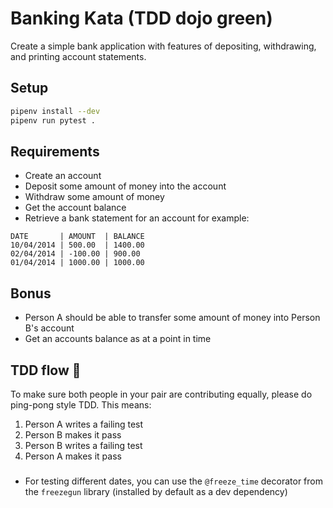 # Banking Kata (TDD dojo green)

Create a simple bank application with features of depositing, withdrawing, and printing account statements.

## Setup
```bash
pipenv install --dev
pipenv run pytest .
```

## Requirements
* Create an account
* Deposit some amount of money into the account
* Withdraw some amount of money
* Get the account balance
* Retrieve a bank statement for an account for example:

```
DATE       | AMOUNT  | BALANCE
10/04/2014 | 500.00  | 1400.00
02/04/2014 | -100.00 | 900.00
01/04/2014 | 1000.00 | 1000.00
```

## Bonus
* Person A should be able to transfer some amount of money into Person B's account
* Get an accounts balance as at a point in time

## TDD flow 🏓
To make sure both people in your pair are contributing equally, please do ping-pong style TDD. This means:
1. Person A writes a failing test
2. Person B makes it pass
3. Person B writes a failing test
4. Person A makes it pass 


###
* For testing different dates, you can use the `@freeze_time` decorator from the `freezegun` library (installed by default as a dev dependency)
